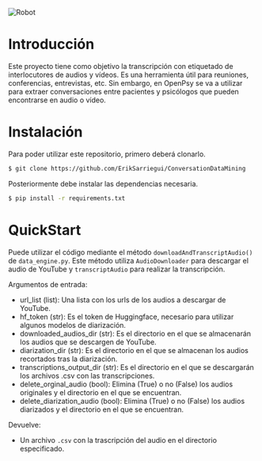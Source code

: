 ![Robot]()

# **Introducción**
Este proyecto tiene como objetivo la transcripción con etiquetado de interlocutores de audios y vídeos. Es una herramienta útil para reuniones, conferencias, entrevistas, etc. Sin embargo, en OpenPsy se va a utilizar para extraer conversaciones entre pacientes y psicólogos que pueden encontrarse en audio o vídeo.

# **Instalación**
Para poder utilizar este repositorio, primero deberá clonarlo.
``` bash
$ git clone https://github.com/ErikSarriegui/ConversationDataMining
```

Posteriormente debe instalar las dependencias necesaria.
``` bash
$ pip install -r requirements.txt
```

# **QuickStart**
Puede utilizar el código mediante el método `downloadAndTranscriptAudio()` de `data_engine.py`. Este método utiliza `AudioDownloader` para descargar el audio de YouTube y
`transcriptAudio` para realizar la transcripción.

Argumentos de entrada:
- url_list (list): Una lista con los urls de los audios a descargar de
YouTube.
- hf_token (str): Es el token de Huggingface, necesario para utilizar algunos
modelos de diarización.
- downloaded_audios_dir (str): Es el directorio en el que se almacenarán
los audios que se descargen de YouTube.
- diarization_dir (str): Es el directorio en el que se almacenan los audios
recortados tras la diarización.
- transcriptions_output_dir (str): Es el directorio en el que se descargarán los
archivos .csv con las transcripciones.
- delete_orginal_audio (bool): Elimina (True) o no (False) los audios originales y
el directorio en el que se encuentran.
- delete_diarization_audio (bool): Elimina (True) o no (False) los audios diarizados
y el directorio en el que se encuentran.

Devuelve:
- Un archivo `.csv` con la trascripción del audio en el directorio especificado.